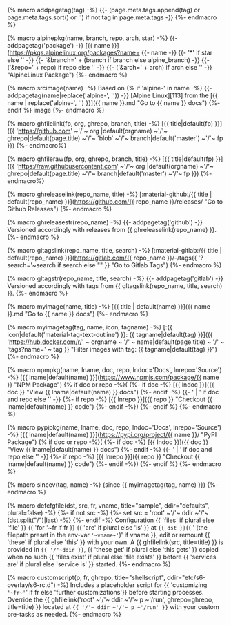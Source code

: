 {% macro addpagetag(tag) -%}
{{- (page.meta.tags.append(tag)
     or page.meta.tags.sort()
     or '')
  if not tag in page.meta.tags -}}
{%- endmacro %}

{% macro alpinepkg(name, branch, repo, arch, star) -%}
{{- addpagetag('package') -}}
[{{ name }}](https://pkgs.alpinelinux.org/packages?name=
{{- name -}}
{{- '*' if star else '' -}}
{{- '&branch=' + (branch if branch else alpine_branch) -}}
{{- ('&repo=' + repo) if repo else '' -}}
{{- ('&arch=' + arch) if arch else '' -}} "AlpineLinux Package")
{%- endmacro %}

{% macro srcimage(name) -%}
Based on
{% if 'alpine-' in name -%}
{{- addpagetag(name|replace('alpine-', '')) -}}
[Alpine Linux][113]
from the
[{{ name | replace('alpine-', '') }}]({{ name }}.md "Go to {{ name }} docs")
{%- endif %}
image
{%- endmacro %}

{% macro ghfilelink(fp, org, ghrepo, branch, title) -%}
[{{ title|default(fp) }}]({{ 'https://github.com'
~'/'~ org   |default(orgname)
~'/'~ ghrepo|default(page.title)
~'/'~ 'blob'
~'/'~ branch|default('master')
~'/'~ fp }})
{%- endmacro%}

{% macro ghfileraw(fp, org, ghrepo, branch, title) -%}
[{{ title|default(fp) }}]({{ 'https://raw.githubusercontent.com'
~'/'~ org   |default(orgname)
~'/'~ ghrepo|default(page.title)
~'/'~ branch|default('master')
~'/'~ fp }})
{%- endmacro%}

{% macro ghreleaselink(repo_name, title) -%}
[:material-github:/{{ title | default(repo_name) }}](https://github.com/{{ repo_name }}/releases/ "Go to Github Releases")
{%- endmacro %}

{% macro ghreleasestr(repo_name) -%}
{{- addpagetag('github') -}}
Versioned accordingly with releases from {{ ghreleaselink(repo_name) }}.
{%- endmacro %}

{% macro gltagslink(repo_name, title, search) -%}
[:material-gitlab:/{{ title | default(repo_name) }}](https://gitlab.com/{{ repo_name }}/-/tags{{ '?search='~search if search else "" }} "Go to Gitlab Tags")
{%- endmacro %}

{% macro gltagstr(repo_name, title, search) -%}
{{- addpagetag('gitlab') -}}
Versioned accordingly with tags from {{ gltagslink(repo_name, title, search) }}.
{%- endmacro %}

{% macro myimage(name, title) -%}
[{{ title | default(name) }}]({{ name }}.md "Go to {{ name }} docs")
{%- endmacro %}

{% macro myimagetag(tag, name, icon, tagname) -%}
[:{{ icon|default('material-tag-text-outline')
}}: {{ tagname|default(tag) }}]({{
'https://hub.docker.com/r/' ~ orgname
~ '/' ~ name|default(page.title)
~ '/' ~ 'tags?name=' ~ tag
}} "Filter images with tag: {{ tagname|default(tag) }}")
{%- endmacro %}

{% macro npmpkg(name, lname, doc, repo, lndoc='Docs', lnrepo='Source') -%}
[{{ lname|default(name) }}](https://www.npmjs.com/package/{{ name }} "NPM Package")
{% if doc or repo -%}(
{%-   if doc  -%} [{{ lndoc  }}]({{ doc  }} "View {{ lname|default(name) }} docs") {%- endif -%}
{{-   ' | ' if doc and repo else ''  -}}
{%-   if repo -%} [{{ lnrepo }}]({{ repo }} "Checkout {{ lname|default(name) }} code") {%- endif -%})
{%- endif %}
{%- endmacro %}

{% macro pypipkg(name, lname, doc, repo, lndoc='Docs', lnrepo='Source') -%}
[{{ lname|default(name) }}](https://pypi.org/project/{{ name }}/ "PyPI Package")
{% if doc or repo -%}(
{%-   if doc  -%} [{{ lndoc  }}]({{ doc  }} "View {{ lname|default(name) }} docs") {%- endif -%}
{{-   ' | ' if doc and repo else ''  -}}
{%-   if repo -%} [{{ lnrepo }}]({{ repo }} "Checkout {{ lname|default(name) }} code") {%- endif -%})
{%- endif %}
{%- endmacro %}

{% macro sincev(tag, name) -%}
(since {{ myimagetag(tag, name) }})
{%- endmacro %}

{% macro defcfgfile(dst, src, fr, vname, title="sample", ddir="defaults", plural=false) -%}
{%- if not src -%}
{%-   set src = 'root' ~'/'~ ddir ~'/'~ (dst.split("/")|last) -%}
{%- endif -%}
Configuration {{ 'files' if plural else 'file' }}
{{ 'for '~fr if fr }} {{ 'are' if plural else 'is' }} at
`{{ dst }}`{{ ' (the filepath preset in the env-var `'~vname~'`)' if vname }},
edit or remount {{ 'these' if plural else 'this' }} with your own.
A {{ ghfilelink(src, title=title) }} is provided in
`{{ '/'~ddir }}`, {{ 'these get' if plural else 'this gets' }}
copied when no such {{ 'files exist' if plural else 'file exists' }}
before {{ 'services are' if plural else 'service is' }} started.
{%- endmacro %}

{% macro customscript(p, fr, ghrepo, title="shellscript", ddir="etc/s6-overlay/s6-rc.d") -%}
Includes a placeholder script for {{ 'customizing `'~fr~'`' if fr
else 'further customizations'}} before starting processes.
Override the {{ ghfilelink('root' ~'/'~ ddir ~'/'~ p ~'/run', ghrepo=ghrepo, title=title) }}
located at `{{ '/'~ ddir ~'/'~ p ~'/run' }}` with your custom
pre-tasks as needed.
{%- endmacro %}
